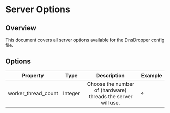 # Server Options

## Overview
This document covers all server options available for the DnsDropper config file.

## Options

|      Property       |  Type   |                         Description                          | Example |
|:-------------------:|:-------:|:------------------------------------------------------------:|:--------|
| worker_thread_count | Integer | Choose the number of (hardware) threads the server will use. | ```4``` |